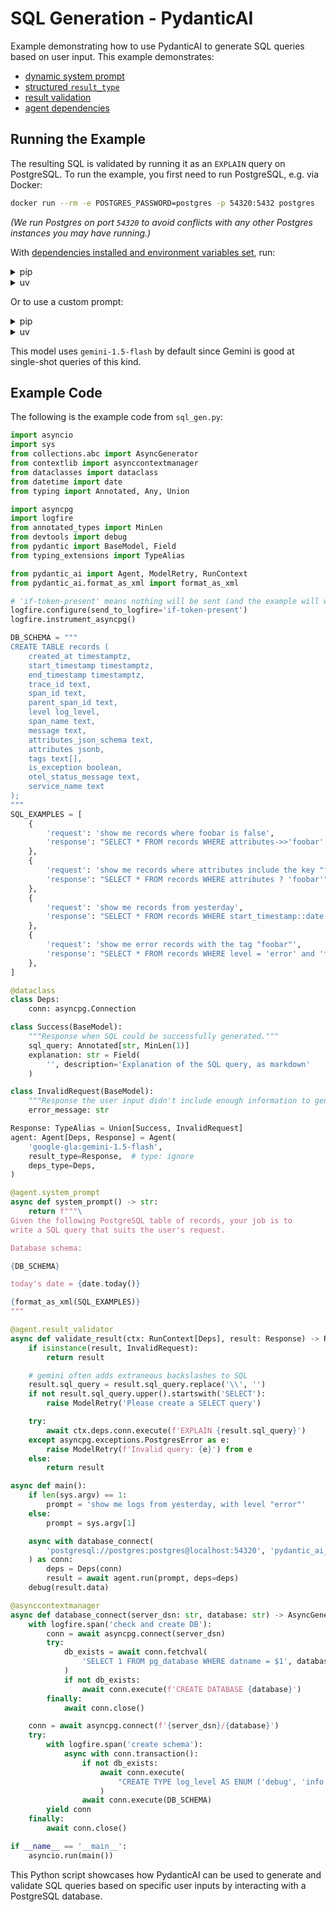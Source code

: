 # SQL Generation - PydanticAI

Example demonstrating how to use PydanticAI to generate SQL queries based on user input. This example demonstrates:

- [dynamic system prompt](../../agents/#system-prompts)
- [structured `result_type`](../../results/#structured-result-validation)
- [result validation](../../results/#result-validators-functions)
- [agent dependencies](../../dependencies/)

## Running the Example

The resulting SQL is validated by running it as an `EXPLAIN` query on PostgreSQL. To run the example, you first need to run PostgreSQL, e.g. via Docker:

```bash
docker run --rm -e POSTGRES_PASSWORD=postgres -p 54320:5432 postgres
```
*(We run Postgres on port `54320` to avoid conflicts with any other Postgres instances you may have running.)*

With [dependencies installed and environment variables set](../#usage), run:

<details>
<summary>pip</summary>

```bash
python -m pydantic_ai_examples.sql_gen
```

</details>

<details>
<summary>uv</summary>

```bash
uv run -m pydantic_ai_examples.sql_gen
```

</details>

Or to use a custom prompt:

<details>
<summary>pip</summary>

```bash
python -m pydantic_ai_examples.sql_gen "find me errors"
```

</details>

<details>
<summary>uv</summary>

```bash
uv run -m pydantic_ai_examples.sql_gen "find me errors"
```

</details>

This model uses `gemini-1.5-flash` by default since Gemini is good at single-shot queries of this kind.

## Example Code

The following is the example code from `sql_gen.py`:

```python
import asyncio
import sys
from collections.abc import AsyncGenerator
from contextlib import asynccontextmanager
from dataclasses import dataclass
from datetime import date
from typing import Annotated, Any, Union

import asyncpg
import logfire
from annotated_types import MinLen
from devtools import debug
from pydantic import BaseModel, Field
from typing_extensions import TypeAlias

from pydantic_ai import Agent, ModelRetry, RunContext
from pydantic_ai.format_as_xml import format_as_xml

# 'if-token-present' means nothing will be sent (and the example will work) if you don't have logfire configured
logfire.configure(send_to_logfire='if-token-present')
logfire.instrument_asyncpg()

DB_SCHEMA = """
CREATE TABLE records (
    created_at timestamptz,
    start_timestamp timestamptz,
    end_timestamp timestamptz,
    trace_id text,
    span_id text,
    parent_span_id text,
    level log_level,
    span_name text,
    message text,
    attributes_json_schema text,
    attributes jsonb,
    tags text[],
    is_exception boolean,
    otel_status_message text,
    service_name text
);
"""
SQL_EXAMPLES = [
    {
        'request': 'show me records where foobar is false',
        'response': "SELECT * FROM records WHERE attributes->>'foobar' = false",
    },
    {
        'request': 'show me records where attributes include the key "foobar"',
        'response': "SELECT * FROM records WHERE attributes ? 'foobar'",
    },
    {
        'request': 'show me records from yesterday',
        'response': "SELECT * FROM records WHERE start_timestamp::date > CURRENT_TIMESTAMP - INTERVAL '1 day'",
    },
    {
        'request': 'show me error records with the tag "foobar"',
        'response': "SELECT * FROM records WHERE level = 'error' and 'foobar' = ANY(tags)",
    },
]

@dataclass
class Deps:
    conn: asyncpg.Connection

class Success(BaseModel):
    """Response when SQL could be successfully generated."""
    sql_query: Annotated[str, MinLen(1)]
    explanation: str = Field(
        '', description='Explanation of the SQL query, as markdown'
    )

class InvalidRequest(BaseModel):
    """Response the user input didn't include enough information to generate SQL."""
    error_message: str

Response: TypeAlias = Union[Success, InvalidRequest]
agent: Agent[Deps, Response] = Agent(
    'google-gla:gemini-1.5-flash',
    result_type=Response,  # type: ignore
    deps_type=Deps,
)

@agent.system_prompt
async def system_prompt() -> str:
    return f"""\
Given the following PostgreSQL table of records, your job is to
write a SQL query that suits the user's request.

Database schema:

{DB_SCHEMA}

today's date = {date.today()}

{format_as_xml(SQL_EXAMPLES)}
"""

@agent.result_validator
async def validate_result(ctx: RunContext[Deps], result: Response) -> Response:
    if isinstance(result, InvalidRequest):
        return result

    # gemini often adds extraneous backslashes to SQL
    result.sql_query = result.sql_query.replace('\\', '')
    if not result.sql_query.upper().startswith('SELECT'):
        raise ModelRetry('Please create a SELECT query')

    try:
        await ctx.deps.conn.execute(f'EXPLAIN {result.sql_query}')
    except asyncpg.exceptions.PostgresError as e:
        raise ModelRetry(f'Invalid query: {e}') from e
    else:
        return result

async def main():
    if len(sys.argv) == 1:
        prompt = 'show me logs from yesterday, with level "error"'
    else:
        prompt = sys.argv[1]

    async with database_connect(
        'postgresql://postgres:postgres@localhost:54320', 'pydantic_ai_sql_gen'
    ) as conn:
        deps = Deps(conn)
        result = await agent.run(prompt, deps=deps)
    debug(result.data)

@asynccontextmanager
async def database_connect(server_dsn: str, database: str) -> AsyncGenerator[Any, None]:
    with logfire.span('check and create DB'):
        conn = await asyncpg.connect(server_dsn)
        try:
            db_exists = await conn.fetchval(
                'SELECT 1 FROM pg_database WHERE datname = $1', database
            )
            if not db_exists:
                await conn.execute(f'CREATE DATABASE {database}')
        finally:
            await conn.close()

    conn = await asyncpg.connect(f'{server_dsn}/{database}')
    try:
        with logfire.span('create schema'):
            async with conn.transaction():
                if not db_exists:
                    await conn.execute(
                        "CREATE TYPE log_level AS ENUM ('debug', 'info', 'warning', 'error', 'critical')"
                    )
                await conn.execute(DB_SCHEMA)
        yield conn
    finally:
        await conn.close()

if __name__ == '__main__':
    asyncio.run(main())
```

This Python script showcases how PydanticAI can be used to generate and validate SQL queries based on specific user inputs by interacting with a PostgreSQL database.